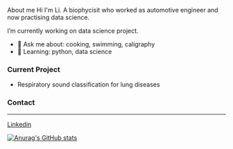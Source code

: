 About me
Hi I'm Li. 
A biophycisit who worked as automotive engineer and now practising data science.

 I’m currently working on data science project.
- 💬 Ask me about: cooking, swimming, caligraphy
- 🌱 Learning: python, data science


### Current Project
- Respiratory sound classification for lung diseases

### Contact
---
[Linkedin](www.linkedin.com/in/likirsamer)


[![Anurag's GitHub stats](https://github-readme-stats.vercel.app/api?username=puenktchenli)](https://github.com/anuraghazra/github-readme-stats)
